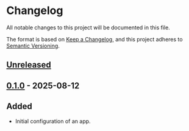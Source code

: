 # Changelog

All notable changes to this project will be documented in this file.

The format is based on [Keep a Changelog](https://keepachangelog.com/en/1.0.0/),
and this project adheres to [Semantic Versioning](https://semver.org/spec/v2.0.0.html).

## [Unreleased]

## [0.1.0] - 2025-08-12

## Added

- Initial configuration of an app.

[Unreleased]: https://github.com/giantswarm/flux-operator-app/compare/v0.1.0...HEAD
[0.1.0]: https://github.com/giantswarm/flux-operator-app/releases/tag/v0.1.0

